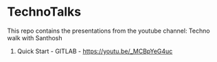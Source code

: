 # TechnoTalks

This repo contains the presentations from the youtube channel: Techno walk with Santhosh

1. Quick Start - GITLAB - https://youtu.be/_MCBpYeG4uc
